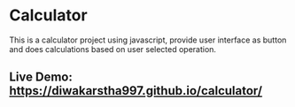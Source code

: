 # Calculator
  This is a calculator project using javascript, provide user interface as button and does calculations based on user selected operation.

## Live Demo: https://diwakarstha997.github.io/calculator/
